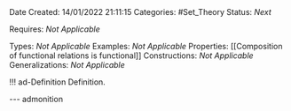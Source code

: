 <br />
<br />

Date Created: 14/01/2022 21:11:15
Categories: #Set_Theory 
Status: _Next_ 

Requires: _Not Applicable_

Types: _Not Applicable_
Examples: _Not Applicable_ 
Properties: [[Composition of functional relations is functional]]
Constructions: _Not Applicable_
Generalizations: _Not Applicable_

!!! ad-Definition Definition.



--- admonition
